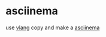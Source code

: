 # asciinema

use [vlang](https://github.com/vlang/v) copy and make a [asciinema](https://github.com/asciinema/asciinema)

